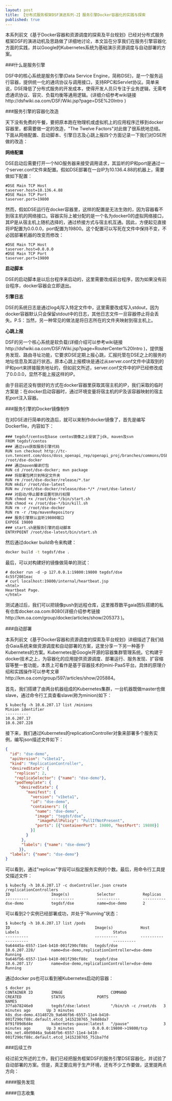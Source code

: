 ```yaml
---
layout: post
title: 【分布式服务框架DSF演进系列-2】服务引擎Docker容器化的实践与探索
published: true
---
```


本系列前文《基于Docker容器和资源调度的探索及平台规划》已经对分布式服务框架DSF的演进动机及思路做了详细地讨论，本文旨在分享我们在服务引擎容器化方面的实践，并以Google的Kubernetes系统为基础演示资源调度与自动部署的方案。

###什么是服务引擎

DSF中的核心系统是服务引擎(Data Service Engine，简称DSE)，是一个服务运行容器，提供统一化的通讯协议与调用接口，支持RPC和Servlet协议。简单来说，DSE降低了分布式服务的开发成本，使得开发人员只专注于业务逻辑，无需考虑通讯协议、容灾、负载均衡等通用逻辑。(详细介绍参考wiki链接http://dsfwiki.oa.com/DSF/Wiki.jsp?page=DSE%20Intro )

###服务引擎的容器化改造

天下没有免费的午餐，要把原本跑在物理机或虚拟机上的应用程序迁移到docker容器里，都需要做一定的改造，"The Twelve Factors"对此做了很系统地总结。下面从网络配置、启动脚本、引擎日志及心跳上报四个方面记录一下我们对DSE所做的改造：

**网络配置**

DSE启动后需要打开一个NIO服务器来接受调用请求，其监听的IP和port是通过一个server.conf文件来配置。假如DSE部署在一台IP为10.136.4.88的机器上，需要做如下配置：

```
#DSE Main TCP Host
taserver.host=10.136.4.88
#DSE Main TCP Port
taserver.port=19800
```

然而，假如DSE运行在docker容器里，这样的配置是无法生效的，因为容器看不到宿主机的网络接口。容器实际上被分配的是一个名为docker0的虚拟网络接口，其IP是从宿主机上随机选择的，通过桥接方式与宿主机互通。因此，方便起见直接将IP配置为0.0.0.0，port配置为19800。这个配置可以写死在文件中保持不变，不必因部署机器的改变而修改：

```
#DSE Main TCP Host
taserver.host=0.0.0.0
#DSE Main TCP Port
taserver.port=19800
```

**启动脚本**

DSE的启动脚本是以后台程序来启动的，这里需要改成前台程序，因为如果没有前台程序，docker容器会立即退出。

**引擎日志**

DSE的系统日志是通过log4j写入特定文件中，这里需要改成写入stdout，因为docker容器默认只会保留stdout中的日志，其他日志文件一旦容器停止将会丢失。P.S：当然，另一种常见的做法是将日志所在的文件夹映射到宿主机上。

**心跳上报**

DSF的另一个核心系统是软负载(详细介绍可以参考wiki链接http://dsfwiki.oa.com/DSF/Wiki.jsp?page=RouterCenter%20Intro )，提供服务发现、路由寻址功能，它要求DSE定期上报心跳，汇报托管在DSE之上的服务的地址信息及其运行状态。原本心跳上报模块是通过从server.conf文件中读取到的IP和port来拼接服务地址的，但如前文所述，server.conf文件中的IP已经修改成了0.0.0.0，显然不能上报这样的IP。

由于目前还没有很好的方式在docker容器里获取其宿主机的IP，我们采取的临时方案是：在docker启动容器时，通过环境变量将宿主机的IP及该容器映射的宿主机port注入容器。

###服务引擎的Docker镜像制作

在对DSE进行简单的改造后，就可以来制作docker镜像了，首先是编写Dockerfile，内容如下：

```text
### tegdsf/centos在base centos镜像之上安装了jdk, maven及svn
FROM tegdsf/centos
### 通过svn获取服务引擎代码
RUN svn checkout http://tc-svn.tencent.com/doss/doss_openapi_rep/openapi_proj/branches/commons/DSE/docker_1.0 /root/dse-docker
### 通过maven编译打包
RUN cd /root/dse-docker; mvn package
### 将部署包拷贝到特定文件夹
RUN rm /root/dse-docker/release/*.tar
RUN mkdir /root/dse-latest
RUN mv /root/dse-docker/release/dse-*/* /root/dse-latest/
### 对启动/停止脚本设置可执行权限
RUN chmod +x /root/dse-*/bin/start.sh
RUN chmod +x /root/dse-*/bin/kill.sh
RUN rm -r /root/dse-docker
RUN rm -r /tmp/mavenRepository
### 服务引擎默认监听19800端口
EXPOSE 19800
### start.sh是服务引擎的启动脚本
ENTRYPOINT /root/dse-latest/bin/start.sh
```

然后通过docker build命令来构建：
```bash
docker build -t tegdsf/dse .
```

最后，可以对构建好的镜像做简单的测试：
```
# docker run -d -p 127.0.0.1:19800:19800 tegdsf/dse
4c55f2081eac
# curl localhost:19800/internal/heartbeat.jsp
<html>
Heartbeat Page.
</html>
```

测试通过后，我们可以把镜像push到远程仓库，这里推荐数平gaia团队搭建的私有仓库docker.oa.com:8080(详细介绍参考链接http://km.oa.com/group/docker/articles/show/205373 )。

###自动部署

本系列前文《基于Docker容器和资源调度的探索及平台规划》详细描述了我们结合Gaia系统来做资源调度和自动部署的方案，这里分享一下另一种基于Kubernetes的方案。Kubernetes是Google开源的容器集群管理系统。它构建于docker技术之上，为容器化的应用提供资源调度、部署运行、服务发现、扩容缩容等整一套功能，本质上可看作是基于容器技术的mini-PaaS平台。具体的原理介绍和实践操作可以参考文章http://km.oa.com/group/597/articles/show/205884。

首先，我们搭建了由两台机器组成的Kubernetes集群，一台机器既做master也做slave，通过命令行工具查看slave(称为minion)如下：

```
$ kubecfg -h 10.6.207.17 list /minions
Minion identifier
----------
10.6.207.17
10.6.207.228
```

接下来，我们通过Kubernetes的replicationController对象来部署多个服务实例，编写json描述文件如下：

```json
{
  "id": "dse-demo",
  "apiVersion": "v1beta1",
  "kind": "ReplicationController",
  "desiredState": {
    "replicas": 2,
    "replicaSelector": {"name": "dse-demo"},
    "podTemplate": {
      "desiredState": {
         "manifest": {
           "version": "v1beta1",
           "id": "dse-demo",
           "containers": [{
             "name": "dse-demo",
             "image": "tegdsf/dse",
              "imagePullPolicy": "PullIfNotPresent",
             "ports": [{"containerPort": 19800, "hostPort": 19800}]
           }]
         }
       },
       "labels": {"name": "dse-demo"}
      }},
  "labels": {"name": "dse-demo"}
}
```

可以看到，通过"replicas"字段可以指定服务实例的个数。最后，用命令行工具提交描述文件：

```
$ kubecfg -h 10.6.207.17 -c dseController.json create /replicationControllers
ID                  Image(s)            Selector            Replicas
----------          ----------          ----------          ----------
dse-demo            tegdsf/dse          name=dse-demo       2
```

可以看到2个实例已经部署成功，并处于"Running"状态：

```
$ kubecfg -h 10.6.207.17 list /pods
ID                                     Image(s)            Host                Labels                                         Status
----------                             ----------          ----------          ----------                                     ----------
9a64445a-6557-11e4-b410-001f290cf88c   tegdsf/dse          10.6.207.228/       name=dse-demo,replicationController=dse-demo   Running
9a646fb6-6557-11e4-b410-001f290cf88c   tegdsf/dse          10.6.207.17/        name=dse-demo,replicationController=dse-demo   Running
```

通过docker ps也可以看到被Kubernetes启动的容器：
```
$ docker ps
CONTAINER ID        IMAGE                     COMMAND                CREATED             STATUS              PORTS                      NAMES
37fab78246e0        tegdsf/dse:latest         "/bin/sh -c /root/ds   3 minutes ago       Up 3 minutes                                   k8s_dse-demo.4314872b_9a646fb6-6557-11e4-b410-001f290cf88c.default.etcd_1415238765_7e8d8da7   
8f91f09d6d4e        kubernetes-pause:latest   "/pause"               3 minutes ago       Up 3 minutes        0.0.0.0:19800->19800/tcp   k8s_net.40d9846a_9a646fb6-6557-11e4-b410-001f290cf88c.default.etcd_1415238765_751ba7fd       
```

###后续工作

经过前文所述的工作，我们已经把服务框架DSF的服务引擎DSE容器化，并试验了自动部署的方案。但是，真正要应用于生产环境，还有不少工作要做，这里提两点方向：

####服务发现



####日志收集
